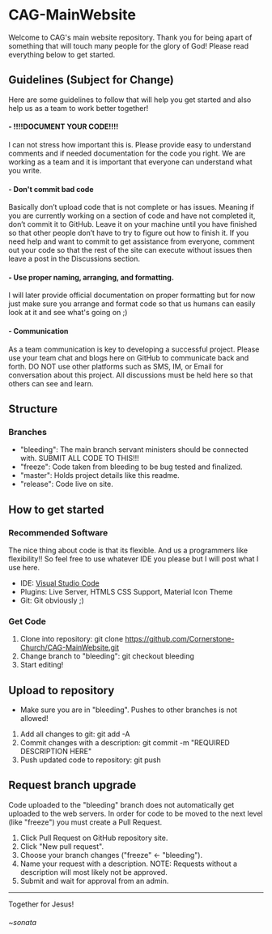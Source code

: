 # CAG-MainWebsite
Welcome to CAG's main website repository. Thank you for being apart of something that will touch many people for the glory of God! Please read everything below to get started.

## Guidelines (Subject for Change)
Here are some guidelines to follow that will help you get started and also help us as a team to work better together!
#### - !!!!DOCUMENT YOUR CODE!!!!
I can not stress how important this is. Please provide easy to understand comments and if needed documentation for the code you right. We are working as a team and it is important that everyone can understand what you write.
#### - Don't commit bad code
Basically don’t upload code that is not complete or has issues. Meaning if you are currently working on a section of code and have not completed it, don’t commit it to GitHub. Leave it on your machine until you have finished so that other people don’t have to try to figure out how to finish it. If you need help and want to commit to get assistance from everyone, comment out your code so that the rest of the site can execute without issues then leave a post in the Discussions section.
#### - Use proper naming, arranging, and formatting.
I will later provide official documentation on proper formatting but for now just make sure you arrange and format code so that us humans can easily look at it and see what's going on ;)
#### - Communication
As a team communication is key to developing a successful project. Please use your team chat and blogs here on GitHub to communicate back and forth. DO NOT use other platforms such as SMS, IM, or Email for conversation about this project. All discussions must be held here so that others can see and learn.

## Structure
### Branches
 - "bleeding": The main branch servant ministers should be connected with. SUBMIT ALL CODE TO THIS!!!
 - "freeze": Code taken from bleeding to be bug tested and finalized.
 - "master": Holds project details like this readme.
 - "release": Code live on site.

## How to get started
### Recommended Software
The nice thing about code is that its flexible. And us a programmers like flexibility!! So feel free to use whatever IDE you please but I will post what I use here.
- IDE: [Visual Studio Code](https://code.visualstudio.com/)
- Plugins: Live Server, HTMLS CSS Support, Material Icon Theme
- Git: Git obviously ;)

### Get Code
1. Clone into repository: git clone https://github.com/Cornerstone-Church/CAG-MainWebsite.git
2. Change branch to "bleeding": git checkout bleeding
3. Start editing!
 
## Upload to repository
 - Make sure you are in "bleeding". Pushes to other branches is not allowed!
1. Add all changes to git: git add -A
2. Commit changes with a description: git commit -m "REQUIRED DESCRIPTION HERE"
3. Push updated code to repository: git push

## Request branch upgrade
Code uploaded to the "bleeding" branch does not automatically get uploaded to the web servers. In order for code to be moved to the next level (like "freeze") you must create a Pull Request.
1. Click Pull Request on GitHub repository site.
2. Click "New pull request".
3. Choose your branch changes ("freeze" <- "bleeding").
4. Name your request with a description.
NOTE: Requests without a description will most likely not be approved.
5. Submit and wait for approval from an admin.

___
Together for Jesus!
###### ~sonata
